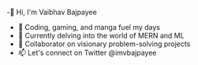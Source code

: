 -👋 Hi, I'm Vaibhav Bajpayee
- 👀 Coding, gaming, and manga fuel my days
- 🌱 Currently delving into the world of MERN and ML
- 💞️ Collaborator on visionary problem-solving projects
- 📫 Let's connect on Twitter @imvbajpayee

<!---
Vibs21/Vibs21 is a ✨ special ✨ repository because its `README.md` (this file) appears on your GitHub profile.
You can click the Preview link to take a look at your changes.
--->
